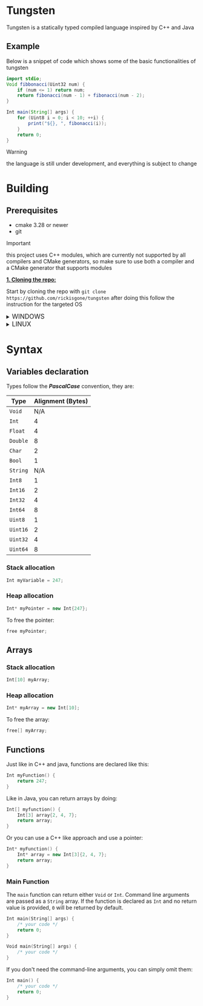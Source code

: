 # Tungsten

Tungsten is a statically typed compiled language inspired by C++ and Java

## Example

Below is a snippet of code which shows some of the basic functionalities of tungsten

```java
import stdio;
Void fibbonacci(Uint32 num) {
    if (num <= 1) return num;
    return fibonacci(num - 1) + fibonacci(num - 2);
}

Int main(String[] args) {
    for (Uint8 i = 0; i < 10; ++i) {
        print("${}, ", fibonacci(i));
    }
    return 0;
}
```

> [!WARNING]
> the language is still under development, and everything is subject to change

# Building

## Prerequisites

- cmake 3.28 or newer
- git

> [!IMPORTANT]
> this project uses C++ modules, which are currently not supported by all compilers and CMake generators, so make sure
> to use both a compiler and a CMake generator that supports modules

<ins> **1. Cloning the repo:** </ins>

Start by cloning the repo with `git clone https://github.com/rickisgone/tungsten`
after doing this follow the instruction for the targeted OS

<details><summary><big>WINDOWS</big></summary><p>

<ins> **2. Compiling the project:** </ins>

```bash
mkdir build
cmake -S . -B build
cmake --build build --config Release
```

</details>

<details><summary><big>LINUX</big></summary><p>

<ins> **2. Compiling the project:** </ins>

*the default compiler and CMake generator on linux (gcc and Make) don't support modules, so I'll be using Clang and
Ninja in the example below*

```bash
mkdir build
cmake -S . -B build -GNinja -DCMAKE_CXX_COMPILER=clang++
cmake --build build --config Release
```

</details><p>

# Syntax

## Variables declaration

Types follow the ***PascalCase*** convention, they are:

| Type     | Alignment (Bytes) |
|----------|-------------------|
| `Void`   | N/A               |
| `Int`    | 4                 |
| `Float`  | 4                 |
| `Double` | 8                 |
| `Char`   | 2                 |
| `Bool`   | 1                 |
| `String` | N/A               |
| `Int8`   | 1                 |
| `Int16`  | 2                 |
| `Int32`  | 4                 |
| `Int64`  | 8                 |
| `Uint8`  | 1                 |
| `Uint16` | 2                 |
| `Uint32` | 4                 |
| `Uint64` | 8                 |

### Stack allocation

```c++
Int myVariable = 247;
```

### Heap allocation

```c++
Int* myPointer = new Int{247};
```

To free the pointer:

```c++
free myPointer;
```

## Arrays

### Stack allocation

```c++
Int[10] myArray;
```

### Heap allocation

```c++
Int* myArray = new Int[10];
```

To free the array:

```c++
free[] myArray;
```

## Functions

Just like in C++ and java, functions are declared like this:

```c++
Int myFunction() {
    return 247;
}
```

Like in Java, you can return arrays by doing:

```c++
Int[] myfunction() {
    Int[3] array{2, 4, 7};
    return array;
}
```

Or you can use a C++ like approach and use a pointer:

```c++
Int* myFunction() {
    Int* array = new Int[3]{2, 4, 7};
    return array;
}
```

### Main Function

The `main` function can return either `Void` or `Int`. Command line arguments are passed as a `String` array.
If the function is declared as `Int` and no return value is provided, `0` will be returned by default.

```c++
Int main(String[] args) {
    /* your code */
    return 0;
}

Void main(String[] args) {
    /* your code */
}
```

If you don't need the command-line arguments, you can simply omit them:

```c++
Int main() {
    /* your code */
    return 0;
}
```

